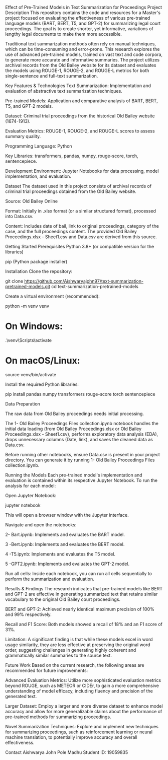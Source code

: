 Effect of Pre-Trained Models in Text Summarization for Proceedings
Project Description
This repository contains the code and resources for a Master's project focused on evaluating the effectiveness of various pre-trained language models (BART, BERT, T5, and GPT-2) for summarizing legal court proceedings. The goal is to create shorter, yet informative, variations of lengthy legal documents to make them more accessible.

Traditional text summarization methods often rely on manual techniques, which can be time-consuming and error-prone. This research explores the use of advanced pre-trained models, trained on vast text and code corpora, to generate more accurate and informative summaries. The project utilizes archival records from the Old Bailey website for its dataset and evaluates the models using ROUGE-1, ROUGE-2, and ROUGE-L metrics for both single-sentence and full-text summarization.

Key Features & Technologies
Text Summarization: Implementation and evaluation of abstractive text summarization techniques.

Pre-trained Models: Application and comparative analysis of BART, BERT, T5, and GPT-2 models.

Dataset: Criminal trial proceedings from the historical Old Bailey website (1674-1913).

Evaluation Metrics: ROUGE-1, ROUGE-2, and ROUGE-L scores to assess summary quality.

Programming Language: Python

Key Libraries: transformers, pandas, numpy, rouge-score, torch, sentencepiece.

Development Environment: Jupyter Notebooks for data processing, model implementation, and evaluation.

Dataset
The dataset used in this project consists of archival records of criminal trial proceedings obtained from the Old Bailey website.

Source: Old Bailey Online

Format: Initially in .xlsx format (or a similar structured format), processed into Data.csv.

Content: Includes date of bail, link to original proceedings, category of the case, and the full proceedings content. The provided Old Bailey Proceedings.xlsx - Sheet1.csv and Data.csv are derived from this source.

Getting Started
Prerequisites
Python 3.8+ (or compatible version for the libraries)

pip (Python package installer)

Installation
Clone the repository:

git clone https://github.com/Aishwaryajohn97/text-summarization-pretrained-models.git
cd text-summarization-pretrained-models

Create a virtual environment (recommended):

python -m venv venv
# On Windows:
.\venv\Scripts\activate
# On macOS/Linux:
source venv/bin/activate

Install the required Python libraries:

pip install pandas numpy transformers rouge-score torch sentencepiece

Data Preparation

The raw data from Old Bailey proceedings needs initial processing.

The 1- Old Bailey Proceedings Files collection.ipynb notebook handles the initial data loading (from Old Bailey Proceedings.xlsx or Old Bailey Proceedings.xlsx - Sheet1.csv), performs exploratory data analysis (EDA), drops unnecessary columns (Date, link), and saves the cleaned data as Data.csv.

Before running other notebooks, ensure Data.csv is present in your project directory. You can generate it by running 1- Old Bailey Proceedings Files collection.ipynb.

Running the Models
Each pre-trained model's implementation and evaluation is contained within its respective Jupyter Notebook.
To run the analysis for each model:

Open Jupyter Notebook:

jupyter notebook

This will open a browser window with the Jupyter interface.

Navigate and open the notebooks:

2- Bart.ipynb: Implements and evaluates the BART model.

3 -Bert.ipynb: Implements and evaluates the BERT model.

4 -T5.ipynb: Implements and evaluates the T5 model.

5 -GPT2.ipynb: Implements and evaluates the GPT-2 model.

Run all cells: Inside each notebook, you can run all cells sequentially to perform the summarization and evaluation.

Results & Findings
The research indicates that pre-trained models like BERT and GPT-2 are effective in generating summarized text that retains similar vocabulary to the original Old Bailey court proceedings.

BERT and GPT-2: Achieved nearly identical maximum precision of 100% and 99% respectively.

Recall and F1 Score: Both models showed a recall of 18% and an F1 score of 31%.

Limitation: A significant finding is that while these models excel in word usage similarity, they are less effective at preserving the original word order, suggesting challenges in generating highly coherent and grammatically similar summaries to the source text.

Future Work
Based on the current research, the following areas are recommended for future improvements:

Advanced Evaluation Metrics: Utilize more sophisticated evaluation metrics beyond ROUGE, such as METEOR or CIDEr, to gain a more comprehensive understanding of model efficacy, including fluency and precision of the generated text.

Larger Dataset: Employ a larger and more diverse dataset to enhance model accuracy and allow for more generalizable claims about the performance of pre-trained methods for summarizing proceedings.

Novel Summarization Techniques: Explore and implement new techniques for summarizing proceedings, such as reinforcement learning or neural machine translation, to potentially improve accuracy and overall effectiveness.

Contact
Aishwarya John Pole Madhu
Student ID: 19059835
